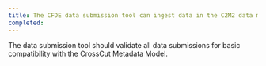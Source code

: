 ```yaml
---
title: The CFDE data submission tool can ingest data in the C2M2 data model
completed:
---
```


The data submission tool should validate all data submissions for basic compatibility with the CrossCut Metadata Model.

